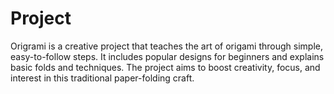# Project
Origrami is a creative project that teaches the art of origami through simple, easy-to-follow steps. It includes popular designs for beginners and explains basic folds and techniques. The project aims to boost creativity, focus, and interest in this traditional paper-folding craft.
